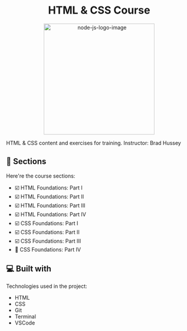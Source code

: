 <h1 align="center" id="title">HTML & CSS Course</h1>

<p align="center"><img height="300" width="300" src="https://www.rhbinformatica.com.br/arquivos/2017/10/logo-html-css.png" alt="node-js-logo-image"></p>

<p id="description">HTML & CSS content and exercises for training. Instructor: Brad Hussey</p>

  
  
<h2>🧐 Sections</h2>

Here're the course sections:

*   ☑️ HTML Foundations: Part I
*   ☑️ HTML Foundations: Part II
*   ☑️ HTML Foundations: Part III
*   ☑️ HTML Foundations: Part IV
*   ☑️ CSS Foundations: Part I
*   ☑️ CSS Foundations: Part II
*   ☑️ CSS Foundations: Part III
*   🔘 CSS Foundations: Part IV

  
  
<h2>💻 Built with</h2>

Technologies used in the project:

*   HTML
*   CSS
*   Git
*   Terminal
*   VSCode
